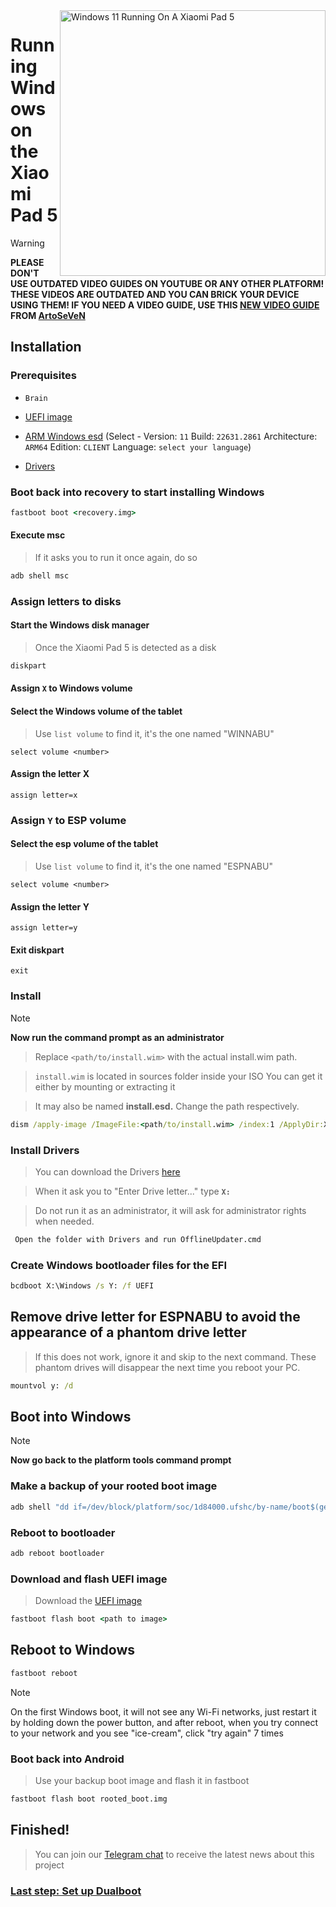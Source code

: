 <img align="right" src="https://raw.githubusercontent.com/erdilS/Port-Windows-11-Xiaomi-Pad-5/main/nabu.png" width="425" alt="Windows 11 Running On A Xiaomi Pad 5">


# Running Windows on the Xiaomi Pad 5
> [!WARNING]
> **PLEASE DON'T USE OUTDATED VIDEO GUIDES ON YOUTUBE OR ANY OTHER PLATFORM! THESE VIDEOS ARE OUTDATED AND YOU CAN BRICK YOUR DEVICE USING THEM! IF YOU NEED A VIDEO GUIDE, USE THIS [NEW VIDEO GUIDE](https://www.youtube.com/watch?v=rGPbdFq7gKs) FROM [ArtoSeVeN](https://www.youtube.com/channel/UCYjwfxlYlJ7Nnzv01oszQvA)**

## Installation


### Prerequisites
- ```Brain```

- [UEFI image](https://raw.githubusercontent.com/erdilS/Port-Windows-11-Xiaomi-Pad-5/main/images/xiaomi-nabu_20240115.img)
  
- [ARM Windows esd](https://worproject.com/esd) (Select - Version:  ```11``` Build:  ```22631.2861``` Architecture:  ```ARM64``` Edition:  ```CLIENT``` Language:  ```select your language```)
    
- [Drivers](https://github.com/map220v/MiPad5-Drivers/releases/latest)

### Boot back into recovery to start installing Windows

```cmd
fastboot boot <recovery.img>
```

#### Execute msc 

> If it asks you to run it once again, do so

```cmd
adb shell msc
```
### Assign letters to disks
  

#### Start the Windows disk manager

> Once the Xiaomi Pad 5 is detected as a disk

```cmd
diskpart
```


#### Assign `X` to Windows volume

#### Select the Windows volume of the tablet
> Use `list volume` to find it, it's the one named "WINNABU"

```diskpart
select volume <number>
```

#### Assign the letter X
```diskpart
assign letter=x
```

### Assign `Y` to ESP volume

#### Select the esp volume of the tablet
> Use `list volume` to find it, it's the one named "ESPNABU"

```diskpart
select volume <number>
```

#### Assign the letter Y

```diskpart
assign letter=y
```

#### Exit diskpart
```diskpart
exit
```

  
  

### Install
> [!NOTE]
> **Now run the command prompt as an administrator**

> Replace `<path/to/install.wim>` with the actual install.wim path.

> `install.wim` is located in sources folder inside your ISO
> You can get it either by mounting or extracting it

> It may also be named **install.esd.** Change the path respectively.

```cmd
dism /apply-image /ImageFile:<path/to/install.wim> /index:1 /ApplyDir:X:\
```

### Install Drivers

> You can download the Drivers [here](https://github.com/map220v/MiPad5-Drivers/releases/latest)

> When it ask you to "Enter Drive letter..." type **`X:`**

> Do not run it as an administrator, it will ask for administrator rights when needed.

```cmd
 Open the folder with Drivers and run OfflineUpdater.cmd
```

### Create Windows bootloader files for the EFI

```cmd
bcdboot X:\Windows /s Y: /f UEFI
```

## Remove drive letter for ESPNABU to avoid the appearance of a phantom drive letter
> If this does not work, ignore it and skip to the next command. These phantom drives will disappear the next time you reboot your PC.
```cmd
mountvol y: /d
```


## Boot into Windows
> [!NOTE]
> **Now go back to the platform tools command prompt**

### Make a backup of your rooted boot image

```cmd
adb shell "dd if=/dev/block/platform/soc/1d84000.ufshc/by-name/boot$(getprop ro.boot.slot_suffix) of=/tmp/rooted_boot.img" && adb pull /tmp/rooted_boot.img
```

### Reboot to bootloader 

```cmd
adb reboot bootloader
```

### Download and flash UEFI image
> Download the [UEFI image](https://raw.githubusercontent.com/erdilS/Port-Windows-11-Xiaomi-Pad-5/main/images/xiaomi-nabu_20240115.img)

```cmd
fastboot flash boot <path to image>
```
## Reboot to Windows
```cmd
fastboot reboot
```

> [!NOTE]
> On the first Windows boot, it will not see any Wi-Fi networks, just restart it by holding down the power button, and after reboot, when you try connect to your network and you see "ice-cream", click "try again" 7 times
### Boot back into Android
> Use your backup boot image and flash it in fastboot

```cmd
fastboot flash boot rooted_boot.img
```

## Finished!
> You can join our [Telegram chat](https://t.me/nabuwoa) to receive the latest news about this project

### [Last step: Set up Dualboot](dualboot-en.md)
